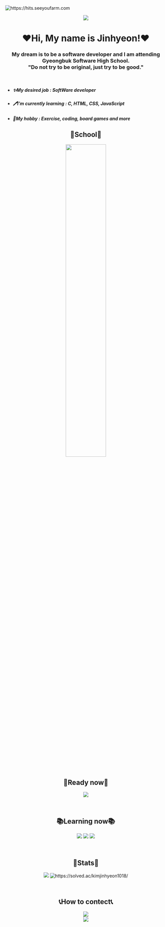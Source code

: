 <img src="https://hits.seeyoufarm.com/api/count/incr/badge.svg?url=https%3A%2F%2Fgithub.com%2FJinhyeonE07&count_bg=%23214488&title_bg=%231856CA&icon=github.svg&icon_color=%23E7E7E7&title=GitHub&edge_flat=false" alt="https://hits.seeyoufarm.com">
<br>
<p align="center">
<img src="https://capsule-render.vercel.app/api?type=waving&color=auto&height=300&section=header&text=Kim%20Jinhyeon&fontSize=100&animation=fadeIn&fontAlignY=38&descAlignY=51&descAlign=62">
    </p>
<h1 align="center">❤️Hi, My name is Jinhyeon!❤️</h1>
<h3 align="center">My dream is to be a software developer and I am attending Gyeongbuk Software High School.<br>
    "Do not try to be original, just try to be good."</h3><br>
<p>
<ul>
    <li>
        <h5>✨My desired job : SoftWare developer</h5>
    </li>
    <li>
        <h5>🖊️I’m currently learning : C, HTML, CSS, JavaScript</h5>
    </li>
    <li>
        <h5>🤟My hobby : Exercise, coding, board games and more</h5>
    </li>
</ul>
</p>

<h2 align="center">🏫School🏫</h2>
<p align="center">
<img src="https://github.com/JinhyeonE07/JinhyeonE07/assets/133763659/1cc45f34-a517-43da-80df-75308e6ecf33"width="50%">
    </p>
<h2 align="center">📖Ready now📖</h2>
<p align="center">
    <img src="https://img.shields.io/badge/C-4169E1?style=flat-square&logo=c&logoColor=white">
</p><br>

<h2 align="center">📚Learning now📚</h2>
<p align="center">
    <img src="https://img.shields.io/badge/HTML5-FF4500?style=flat-square&logo=html5&logoColor=white">
    <img src="https://img.shields.io/badge/CSS3-4169E1?style=flat-square&logo=CSS3&logoColor=white">
    <img src="https://img.shields.io/badge/Javascript-ffb13b?style=flat-square&logo=javascript&logoColor=white">
</p><br>

<h2 align="center">🤩Stats🤩</h2>
<p align="center">
    <img src="https://github-readme-stats.vercel.app/api?username=JinhyeonE07&show_icons=true&theme=github_dark">
    <img src="http://mazassumnida.wtf/api/v2/generate_badge?boj=kimjinhyeon1018" alt="https://solved.ac/kimjinhyeon1018/">
    </p>
<br>

<h2 align="center">📞How to contect📞</h2>
<p align="center">
    <a href="https://www.instagram.com/hyeon._.2007/">
        <img
            src="https://img.shields.io/badge/Instagram-E4405F?style=flat-square&logo=Instagram&logoColor=white&link=https://www.instagram.com/hye_inisfree/"></a>
    <br>
    <img src="https://img.shields.io/badge/kjh101807@gmail.com-EA4335?style=flat-square&logo=gmail&logoColor=white">
</p>
